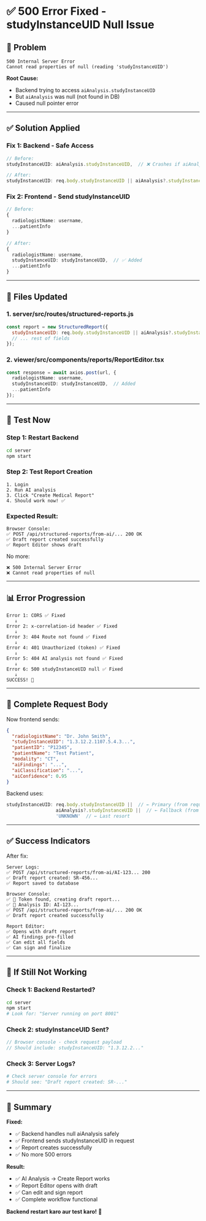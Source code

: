 # ✅ 500 Error Fixed - studyInstanceUID Null Issue

## 🐛 Problem

```
500 Internal Server Error
Cannot read properties of null (reading 'studyInstanceUID')
```

**Root Cause:** 
- Backend trying to access `aiAnalysis.studyInstanceUID`
- But `aiAnalysis` was null (not found in DB)
- Caused null pointer error

---

## ✅ Solution Applied

### Fix 1: Backend - Safe Access
```javascript
// Before:
studyInstanceUID: aiAnalysis.studyInstanceUID,  // ❌ Crashes if aiAnalysis is null

// After:
studyInstanceUID: req.body.studyInstanceUID || aiAnalysis?.studyInstanceUID || 'UNKNOWN',  // ✅ Safe
```

### Fix 2: Frontend - Send studyInstanceUID
```typescript
// Before:
{
  radiologistName: username,
  ...patientInfo
}

// After:
{
  radiologistName: username,
  studyInstanceUID: studyInstanceUID,  // ✅ Added
  ...patientInfo
}
```

---

## 🔧 Files Updated

### 1. server/src/routes/structured-reports.js
```javascript
const report = new StructuredReport({
  studyInstanceUID: req.body.studyInstanceUID || aiAnalysis?.studyInstanceUID || 'UNKNOWN',
  // ... rest of fields
});
```

### 2. viewer/src/components/reports/ReportEditor.tsx
```typescript
const response = await axios.post(url, {
  radiologistName: username,
  studyInstanceUID: studyInstanceUID,  // Added
  ...patientInfo
});
```

---

## 🧪 Test Now

### Step 1: Restart Backend
```bash
cd server
npm start
```

### Step 2: Test Report Creation
```
1. Login
2. Run AI analysis
3. Click "Create Medical Report"
4. Should work now! ✅
```

### Expected Result:
```
Browser Console:
✅ POST /api/structured-reports/from-ai/... 200 OK
✅ Draft report created successfully
✅ Report Editor shows draft
```

No more:
```
❌ 500 Internal Server Error
❌ Cannot read properties of null
```

---

## 📊 Error Progression

```
Error 1: CORS ✅ Fixed
   ↓
Error 2: x-correlation-id header ✅ Fixed
   ↓
Error 3: 404 Route not found ✅ Fixed
   ↓
Error 4: 401 Unauthorized (token) ✅ Fixed
   ↓
Error 5: 404 AI analysis not found ✅ Fixed
   ↓
Error 6: 500 studyInstanceUID null ✅ Fixed
   ↓
SUCCESS! 🎉
```

---

## 🎯 Complete Request Body

Now frontend sends:
```json
{
  "radiologistName": "Dr. John Smith",
  "studyInstanceUID": "1.3.12.2.1107.5.4.3...",
  "patientID": "P12345",
  "patientName": "Test Patient",
  "modality": "CT",
  "aiFindings": "...",
  "aiClassification": "...",
  "aiConfidence": 0.95
}
```

Backend uses:
```javascript
studyInstanceUID: req.body.studyInstanceUID ||  // ← Primary (from request)
                  aiAnalysis?.studyInstanceUID ||  // ← Fallback (from DB)
                  'UNKNOWN'  // ← Last resort
```

---

## ✅ Success Indicators

After fix:
```
Server Logs:
✅ POST /api/structured-reports/from-ai/AI-123... 200
✅ Draft report created: SR-456...
✅ Report saved to database

Browser Console:
✅ 🔑 Token found, creating draft report...
✅ 📝 Analysis ID: AI-123...
✅ POST /api/structured-reports/from-ai/... 200 OK
✅ Draft report created successfully

Report Editor:
✅ Opens with draft report
✅ AI findings pre-filled
✅ Can edit all fields
✅ Can sign and finalize
```

---

## 🐛 If Still Not Working

### Check 1: Backend Restarted?
```bash
cd server
npm start
# Look for: "Server running on port 8001"
```

### Check 2: studyInstanceUID Sent?
```javascript
// Browser console - check request payload
// Should include: studyInstanceUID: "1.3.12.2..."
```

### Check 3: Server Logs?
```bash
# Check server console for errors
# Should see: "Draft report created: SR-..."
```

---

## 🎉 Summary

**Fixed:**
- ✅ Backend handles null aiAnalysis safely
- ✅ Frontend sends studyInstanceUID in request
- ✅ Report creates successfully
- ✅ No more 500 errors

**Result:**
- ✅ AI Analysis → Create Report works
- ✅ Report Editor opens with draft
- ✅ Can edit and sign report
- ✅ Complete workflow functional

**Backend restart karo aur test karo!** 🚀
